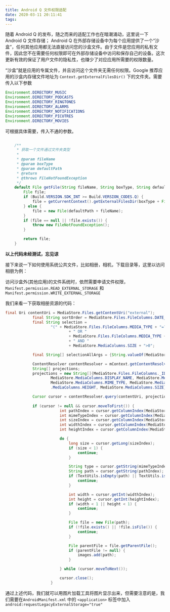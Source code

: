 ```yaml
---
title: Android Q 文件权限适配
date: 2020-03-11 20:11:41
tags:
---
```


随着 Android Q 的发布，随之而来的适配工作也在暗潮涌动，这里说一下 Android Q 文件存储；
Android Q 在外部存储设备中为每个应用提供了一个“沙盒”，任何其他应用都无法直接访问您的沙盒文件。由于文件是您应用的私有文件，因此您不在需要任何权限即可在外部存储设备中访问和保存自己的设备。这次更新有效的保证了用户文件的隐私性，也赚少了对应应用所需要的权限数量。

“沙盒”就是应用的专属文件，并且访问这个文件夹无需任何权限。Google 推荐应用的沙盒内存储文件地址为
`Context.getExternalFilesDir()` 下的文件夹。需要传入以下参数

```java
Environment.DIRECTORY_MUSIC
Environment.DIRECTORY_PODCASTS
Environment.DIRECTORY_RINGTONES
Environment.DIRECTORY_ALARMS
Environment.DIRECTORY_NOTIFICATIONS
Environment.DIRECTORY_PICUTRES
Environment.DIRECTORY_MOVIES
```
<!-- more -->

可根据具体需要，传入不通的参数。

```java

    /**
     * 获取一个文件通过文件夹类型
     *
     * @param fileName
     * @param boxType
     * @param defaultPath
     * @return
     * @throws FileNotFoundException
     */
    default File getFile(String fileName, String boxType, String defaultPath) throws FileNotFoundException {
        File file;
        if (Build.VERSION.SDK_INT >= Build.VERSION_CODES.Q) {
            file = getCurrentContext().getExternalFilesDir(boxType + File.separator + fileName);
        } else {
            file = new File(defaultPath + fileName);
        }
        if (file == null || !file.exists()) {
            throw new FileNotFoundException();
        }

        return file;
    }
```

**以上代码未经测试，忘见谅**

接下来说一下如何使用系统公共文件，比如相册，相机，下载目录等，这里以访问相册为例：

访问沙盒外(其他应用)的文件系统时，依然需要申请文件权限，`Manifest.permission.READ_EXTERNAL_STORAGE` 和 `Manifest.permission.WRITE_EXTERNAL_STORAGE` 

我们来看一下获取相册资源的代码：
```java
final Uri contentUri = MediaStore.Files.getContentUri("external");
            final String sortOrder = MediaStore.Files.FileColumns.DATE_MODIFIED + " DESC";
            final String selection =
                    "(" + MediaStore.Files.FileColumns.MEDIA_TYPE + "=?"
                            + " OR "
                            + MediaStore.Files.FileColumns.MEDIA_TYPE + "=?)"
                            + " AND "
                            + MediaStore.MediaColumns.SIZE + ">0";

            final String[] selectionAllArgs = {String.valueOf(MediaStore.Files.FileColumns.MEDIA_TYPE_IMAGE)};

            ContentResolver contentResolver = mContext.getContentResolver();
            String[] projections;
            projections = new String[]{MediaStore.Files.FileColumns._ID, MediaStore.MediaColumns.DATA,
                    MediaStore.MediaColumns.DISPLAY_NAME, MediaStore.MediaColumns.DATE_MODIFIED,
                    MediaStore.MediaColumns.MIME_TYPE, MediaStore.MediaColumns.WIDTH, MediaStore
                    .MediaColumns.HEIGHT, MediaStore.MediaColumns.SIZE};

            Cursor cursor = contentResolver.query(contentUri, projections, selection, selectionAllArgs, sortOrder);
            
            if (cursor != null && cursor.moveToFirst()) {
                        int pathIndex = cursor.getColumnIndex(MediaStore.MediaColumns.DATA);
                        int mimeTypeIndex = cursor.getColumnIndex(MediaStore.MediaColumns.MIME_TYPE);
                        int sizeIndex = cursor.getColumnIndex(MediaStore.MediaColumns.SIZE);
                        int widthIndex = cursor.getColumnIndex(MediaStore.MediaColumns.WIDTH);
                        int heightIndex = cursor.getColumnIndex(MediaStore.MediaColumns.HEIGHT);

                        do {
                            long size = cursor.getLong(sizeIndex);
                            if (size < 1) {
                                continue;
                            }

                            String type = cursor.getString(mimeTypeIndex);
                            String path = cursor.getString(pathIndex);
                            if (TextUtils.isEmpty(path) || TextUtils.isEmpty(type)) {
                                continue;
                            }

                            int width = cursor.getInt(widthIndex);
                            int height = cursor.getInt(heightIndex);
                            if (width < 1 || height < 1) {
                                continue;
                            }

                            File file = new File(path);
                            if (!file.exists() || !file.isFile()) {
                                continue;
                            }

                            File parentFile = file.getParentFile();
                            if (parentFile != null) {
                                images.add(path);
                            }

                        } while (cursor.moveToNext());

                        cursor.close();
                    }


```

通过上述代码，我们就可以用图片加载工具将图片显示出来，但需要注意的是，我们需要在`AndroidManifest.xml` 中的 `<application>` 标签中加入 `android:requestLegacyExternalStorage="true"` 

